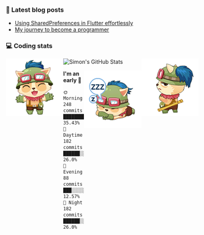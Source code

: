 ### 📘 Latest blog posts

<!-- BLOG-POST-LIST:START -->
- [Using SharedPreferences in Flutter effortlessly](http://blog.simonit.dev/2020/07/15/Using-SharedPreferences-in-Flutter-effortlessly/)
- [My journey to become a programmer](http://blog.simonit.dev/2018/07/14/My-journey-to-become-a-programmer/)
<!-- BLOG-POST-LIST:END -->

### 💻 Coding stats
<img align="right" src="https://raw.githubusercontent.com/simonpham/simonpham/master/assets/images/6kiur.gif" >


<img align="left" src="https://raw.githubusercontent.com/simonpham/simonpham/master/assets/images/5kiur.gif" >

![Simon's GitHub Stats](https://github-readme-stats-obu2qdcs2.vercel.app/api?username=simonpham)

<img align="right" src="https://raw.githubusercontent.com/simonpham/simonpham/master/assets/images/4kiur.gif" >

<!--START_SECTION:waka-->
**I'm an early 🐤** 

```text
🌞 Morning    248 commits    ████████░░░░░░░░░░░░░░░░░   35.43% 
🌆 Daytime    182 commits    ██████░░░░░░░░░░░░░░░░░░░   26.0% 
🌃 Evening    88 commits     ███░░░░░░░░░░░░░░░░░░░░░░   12.57% 
🌙 Night      182 commits    ██████░░░░░░░░░░░░░░░░░░░   26.0%

```



<!--END_SECTION:waka-->
